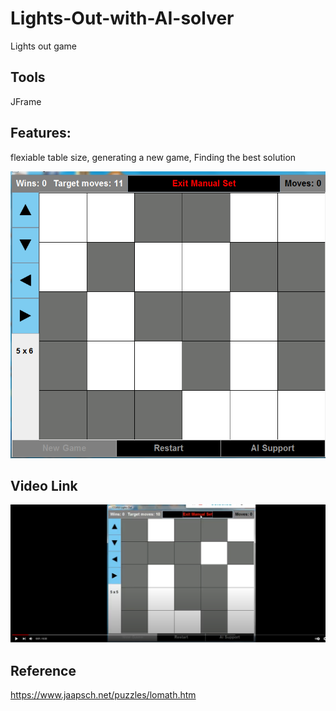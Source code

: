 # Lights-Out-with-AI-solver  
Lights out game
## Tools
JFrame
## Features:
flexiable table size, generating a new game, Finding the best solution

<img src="examples/demo.PNG">



## Video Link
<p align="center"> 
  <kbd>
    <a href="https://www.youtube.com/watch?v=ZzXf3Pn8s-g" target="_blank"><img src="examples/video.png">
  </a>
  </kbd>
</p>


## Reference
https://www.jaapsch.net/puzzles/lomath.htm










